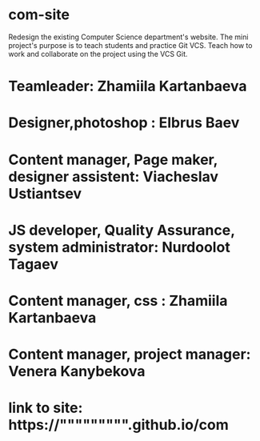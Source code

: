 # com-site

Redesign the existing Computer Science department's website. The mini project's purpose is to teach students and practice Git VCS. Teach how to work and collaborate on the project using the VCS Git.
# Teamleader: Zhamiila Kartanbaeva
# Designer,photoshop : Elbrus Baev 
# Content manager, Page maker, designer assistent:  Viacheslav Ustiantsev 
# JS developer, Quality Assurance, system administrator: Nurdoolot Tagaev
# Content manager, css : Zhamiila Kartanbaeva
# Content manager, project manager: Venera Kanybekova

# link to site: https://""""""""".github.io/com
